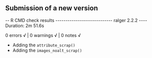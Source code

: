 ## Submission of a new version
-- R CMD check results ---------------------------- ralger 2.2.2 ----
Duration: 2m 51.6s

0 errors √ | 0 warnings √ | 0 notes √

+ Adding the `attribute_scrap()` 
+ Adding the `images_noalt_scrap()`
